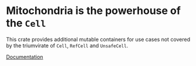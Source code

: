 # Mitochondria is the powerhouse of the `Cell`

This crate provides additional mutable containers for use cases not
covered by the triumvirate of `Cell`, `RefCell` and `UnsafeCell`.

[Documentation](https://docs.rs/mitochondria)
